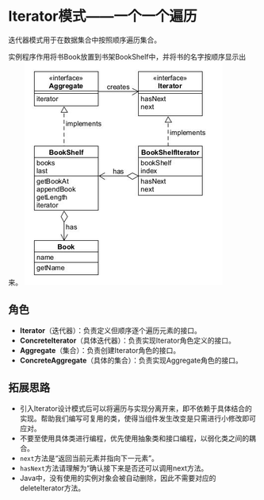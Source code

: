 # Iterator模式——一个一个遍历

迭代器模式用于在数据集合中按照顺序遍历集合。

实例程序作用将书Book放置到书架BookShelf中，并将书的名字按顺序显示出来。
![iterator](.\asset\iterator.jpg)

## 角色
* **Iterator**（迭代器）：负责定义但顺序逐个遍历元素的接口。
* **ConcreteIterator**（具体迭代器）：负责实现Iterator角色定义的接口。
* **Aggregate**（集合）：负责创建Iterator角色的接口。
* **ConcreteAggregate**（具体的集合）：负责实现Aggregate角色的接口。

## 拓展思路
* 引入Iterator设计模式后可以将遍历与实现分离开来，即不依赖于具体结合的实现。帮助我们编写可复用的类，使得当组件发生改变是只需进行小修改即可应对。
* 不要至使用具体类进行编程，优先使用抽象类和接口编程，以弱化类之间的耦合。
* `next`方法是“返回当前元素并指向下一元素”。
* `hasNext`方法请理解为“确认接下来是否还可以调用next方法。
* Java中，没有使用的实例对象会被自动删除，因此不需要对应的deleteIterator方法。